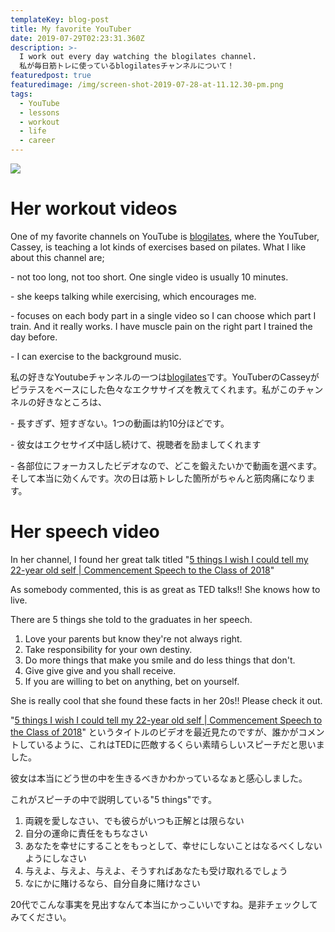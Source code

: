 ```yaml
---
templateKey: blog-post
title: My favorite YouTuber
date: 2019-07-29T02:23:31.360Z
description: >-
  I work out every day watching the blogilates channel.
  私が毎日筋トレに使っているblogilatesチャンネルについて！
featuredpost: true
featuredimage: /img/screen-shot-2019-07-28-at-11.12.30-pm.png
tags:
  - YouTube
  - lessons
  - workout
  - life
  - career
---
```

![](/img/screen-shot-2019-07-28-at-11.12.30-pm.png)

# Her workout videos

One of my favorite channels on YouTube is [blogilates](https://www.youtube.com/user/blogilates), where the YouTuber, Cassey, is teaching a lot kinds of exercises based on pilates. What I like about this channel are;

\- not too long, not too short. One single video is usually 10 minutes.

\- she keeps talking while exercising, which encourages me.

\- focuses on each body part in a single video so I can choose which part I train. And it really works. I have muscle pain on the right part I trained the day before.

\- I can exercise to the background music.

私の好きなYoutubeチャンネルの一つは[blogilates](https://www.youtube.com/user/blogilates)です。YouTuberのCasseyがピラテスをベースにした色々なエクササイズを教えてくれます。私がこのチャンネルの好きなところは、

\- 長すぎず、短すぎない。1つの動画は約10分ほどです。

\- 彼女はエクセサイズ中話し続けて、視聴者を励ましてくれます

\- 各部位にフォーカスしたビデオなので、どこを鍛えたいかで動画を選べます。そして本当に効くんです。次の日は筋トレした箇所がちゃんと筋肉痛になります。

# Her speech video

In her channel, I found her great talk titled "[5 things I wish I could tell my 22-year old self | Commencement Speech to the Class of 2018](https://www.youtube.com/watch?v=UClTz7aEIy0&t=563s)" 

As somebody commented, this is as great as TED talks!! She knows how to live.

There are 5 things she told to the graduates in her speech.

1. Love your parents but know they're not always right.
2. Take responsibility for your own destiny.
3. Do more things that make you smile and do less things that don't.
4. Give give give and you shall receive.
5. If you are willing to bet on anything, bet on yourself.

She is really cool that she found these facts in her 20s!! Please check it out.

"[5 things I wish I could tell my 22-year old self | Commencement Speech to the Class of 2018](https://www.youtube.com/watch?v=UClTz7aEIy0&t=563s)" というタイトルのビデオを最近見たのですが、誰かがコメントしているように、これはTEDに匹敵するくらい素晴らしいスピーチだと思いました。

彼女は本当にどう世の中を生きるべきかわかっているなぁと感心しました。

これがスピーチの中で説明している"5 things"です。

1. 両親を愛しなさい、でも彼らがいつも正解とは限らない
2. 自分の運命に責任をもちなさい
3. あなたを幸せにすることをもっとして、幸せにしないことはなるべくしないようにしなさい
4. 与えよ、与えよ、与えよ、そうすればあなたも受け取れるでしょう
5. なにかに賭けるなら、自分自身に賭けなさい

20代でこんな事実を見出すなんて本当にかっこいいですね。是非チェックしてみてください。
